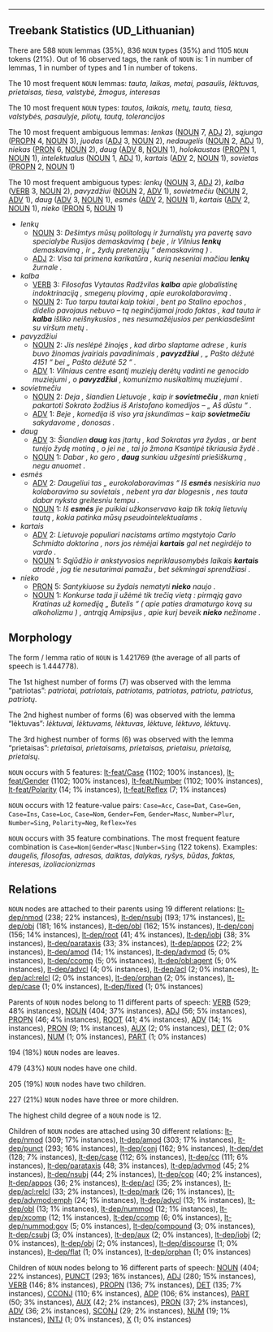 

--------------------------------------------------------------------------------

## Treebank Statistics (UD_Lithuanian)

There are 588 `NOUN` lemmas (35%), 836 `NOUN` types (35%) and 1105 `NOUN` tokens (21%).
Out of 16 observed tags, the rank of `NOUN` is: 1 in number of lemmas, 1 in number of types and 1 in number of tokens.

The 10 most frequent `NOUN` lemmas: <em>tauta, laikas, metai, pasaulis, lėktuvas, prietaisas, tiesa, valstybė, žmogus, interesas</em>

The 10 most frequent `NOUN` types:  <em>tautos, laikais, metų, tauta, tiesa, valstybės, pasaulyje, pilotų, tautą, tolerancijos</em>

The 10 most frequent ambiguous lemmas: <em>lenkas</em> ([NOUN]() 7, [ADJ]() 2), <em>sąjunga</em> ([PROPN]() 4, [NOUN]() 3), <em>juodas</em> ([ADJ]() 3, [NOUN]() 2), <em>nedaugelis</em> ([NOUN]() 2, [ADJ]() 1), <em>niekas</em> ([PRON]() 6, [NOUN]() 2), <em>daug</em> ([ADV]() 8, [NOUN]() 1), <em>holokaustas</em> ([PROPN]() 1, [NOUN]() 1), <em>intelektualus</em> ([NOUN]() 1, [ADJ]() 1), <em>kartais</em> ([ADV]() 2, [NOUN]() 1), <em>sovietas</em> ([PROPN]() 2, [NOUN]() 1)

The 10 most frequent ambiguous types:  <em>lenkų</em> ([NOUN]() 3, [ADJ]() 2), <em>kalba</em> ([VERB]() 3, [NOUN]() 2), <em>pavyzdžiui</em> ([NOUN]() 2, [ADV]() 1), <em>sovietmečiu</em> ([NOUN]() 2, [ADV]() 1), <em>daug</em> ([ADV]() 3, [NOUN]() 1), <em>esmės</em> ([ADV]() 2, [NOUN]() 1), <em>kartais</em> ([ADV]() 2, [NOUN]() 1), <em>nieko</em> ([PRON]() 5, [NOUN]() 1)


* <em>lenkų</em>
  * [NOUN]() 3: <em>Dešimtys mūsų politologų ir žurnalistų yra pavertę savo specialybe Rusijos demaskavimą ( beje , ir Vilnius <b>lenkų</b> demaskavimą , ir „ žydų pretenzijų “ demaskavimą ) .</em>
  * [ADJ]() 2: <em>Visa tai primena karikatūra , kurią neseniai mačiau <b>lenkų</b> žurnale .</em>
* <em>kalba</em>
  * [VERB]() 3: <em>Filosofas Vytautas Radžvilas <b>kalba</b> apie globalistinę indoktrinaciją , smegenų plovimą , apie eurokolaboravimą .</em>
  * [NOUN]() 2: <em>Tuo tarpu tautai kaip tokiai , bent po Stalino epochos , didelio pavojaus nebuvo – tą neginčijamai įrodo faktas , kad tauta ir <b>kalba</b> išliko neišnykusios , nes nesumažėjusios per penkiasdešimt su viršum metų .</em>
* <em>pavyzdžiui</em>
  * [NOUN]() 2: <em>Jis neslėpė žinojęs , kad dirbo slaptame adrese , kuris buvo žinomas įvairiais pavadinimais , <b>pavyzdžiui</b> , „ Pašto dėžutė 4151 “ bei „ Pašto dėžutė 52 “ .</em>
  * [ADV]() 1: <em>Vilniaus centre esantį muziejų derėtų vadinti ne genocido muziejumi , o <b>pavyzdžiui</b> , komunizmo nusikaltimų muziejumi .</em>
* <em>sovietmečiu</em>
  * [NOUN]() 2: <em>Deja , šiandien Lietuvoje , kaip ir <b>sovietmečiu</b> , man knieti pakartoti Sokrato žodžius iš Aristofano komedijos – „ Aš dūstu “ .</em>
  * [ADV]() 1: <em>Beje , komedija iš viso yra įskundimas – kaip <b>sovietmečiu</b> sakydavome , donosas .</em>
* <em>daug</em>
  * [ADV]() 3: <em>Šiandien <b>daug</b> kas įtartų , kad Sokratas yra žydas , ar bent turėjo žydę motiną , o jei ne , tai jo žmona Ksantipė tikriausia žydė .</em>
  * [NOUN]() 1: <em>Dabar , ko gero , <b>daug</b> sunkiau užgesinti priešiškumą , negu anuomet .</em>
* <em>esmės</em>
  * [ADV]() 2: <em>Daugeliui tas „ eurokolaboravimas “ Iš <b>esmės</b> nesiskiria nuo kolaboravimo su sovietais , nebent yra dar blogesnis , nes tauta dabar nyksta greitesniu tempu .</em>
  * [NOUN]() 1: <em>Iš <b>esmės</b> jie puikiai užkonservavo kaip tik tokią lietuvių tautą , kokia patinka mūsų pseudointelektualams .</em>
* <em>kartais</em>
  * [ADV]() 2: <em>Lietuvoje populiari nacistams artimo mąstytojo Carlo Schmidto doktorina , nors jos rėmėjai <b>kartais</b> gal net negirdėjo to vardo .</em>
  * [NOUN]() 1: <em>Sąjūdžio ir ankstyvosios nepriklausomybės laikais <b>kartais</b> atrodė , jog tie nesutarimai pamažu , bet sėkmingai sprendžiasi .</em>
* <em>nieko</em>
  * [PRON]() 5: <em>Santykiuose su žydais nematyti <b>nieko</b> naujo .</em>
  * [NOUN]() 1: <em>Konkurse tada ji užėmė tik trečią vietą : pirmąją gavo Kratinas už komediją „ Butelis “ ( apie paties dramaturgo kovą su alkoholizmu ) , antrąją Amipsijus , apie kurį beveik <b>nieko</b> nežinome .</em>

## Morphology

The form / lemma ratio of `NOUN` is 1.421769 (the average of all parts of speech is 1.444778).

The 1st highest number of forms (7) was observed with the lemma “patriotas”: <em>patriotai, patriotais, patriotams, patriotas, patriotu, patriotus, patriotų</em>.

The 2nd highest number of forms (6) was observed with the lemma “lėktuvas”: <em>lėktuvai, lėktuvams, lėktuvas, lėktuve, lėktuvo, lėktuvų</em>.

The 3rd highest number of forms (6) was observed with the lemma “prietaisas”: <em>prietaisai, prietaisams, prietaisas, prietaisu, prietaisą, prietaisų</em>.

`NOUN` occurs with 5 features: [lt-feat/Case]() (1102; 100% instances), [lt-feat/Gender]() (1102; 100% instances), [lt-feat/Number]() (1102; 100% instances), [lt-feat/Polarity]() (14; 1% instances), [lt-feat/Reflex]() (7; 1% instances)

`NOUN` occurs with 12 feature-value pairs: `Case=Acc`, `Case=Dat`, `Case=Gen`, `Case=Ins`, `Case=Loc`, `Case=Nom`, `Gender=Fem`, `Gender=Masc`, `Number=Plur`, `Number=Sing`, `Polarity=Neg`, `Reflex=Yes`

`NOUN` occurs with 35 feature combinations.
The most frequent feature combination is `Case=Nom|Gender=Masc|Number=Sing` (122 tokens).
Examples: <em>daugelis, filosofas, adresas, daiktas, dalykas, ryšys, būdas, faktas, interesas, izoliacionizmas</em>


## Relations

`NOUN` nodes are attached to their parents using 19 different relations: [lt-dep/nmod]() (238; 22% instances), [lt-dep/nsubj]() (193; 17% instances), [lt-dep/obj]() (181; 16% instances), [lt-dep/obl]() (162; 15% instances), [lt-dep/conj]() (156; 14% instances), [lt-dep/root]() (41; 4% instances), [lt-dep/iobj]() (38; 3% instances), [lt-dep/parataxis]() (33; 3% instances), [lt-dep/appos]() (22; 2% instances), [lt-dep/amod]() (14; 1% instances), [lt-dep/advmod]() (5; 0% instances), [lt-dep/ccomp]() (5; 0% instances), [lt-dep/obl:agent]() (5; 0% instances), [lt-dep/advcl]() (4; 0% instances), [lt-dep/acl]() (2; 0% instances), [lt-dep/acl:relcl]() (2; 0% instances), [lt-dep/orphan]() (2; 0% instances), [lt-dep/case]() (1; 0% instances), [lt-dep/fixed]() (1; 0% instances)

Parents of `NOUN` nodes belong to 11 different parts of speech: [VERB]() (529; 48% instances), [NOUN]() (404; 37% instances), [ADJ]() (56; 5% instances), [PROPN]() (46; 4% instances), [ROOT]() (41; 4% instances), [ADV]() (14; 1% instances), [PRON]() (9; 1% instances), [AUX]() (2; 0% instances), [DET]() (2; 0% instances), [NUM]() (1; 0% instances), [PART]() (1; 0% instances)

194 (18%) `NOUN` nodes are leaves.

479 (43%) `NOUN` nodes have one child.

205 (19%) `NOUN` nodes have two children.

227 (21%) `NOUN` nodes have three or more children.

The highest child degree of a `NOUN` node is 12.

Children of `NOUN` nodes are attached using 30 different relations: [lt-dep/nmod]() (309; 17% instances), [lt-dep/amod]() (303; 17% instances), [lt-dep/punct]() (293; 16% instances), [lt-dep/conj]() (162; 9% instances), [lt-dep/det]() (128; 7% instances), [lt-dep/case]() (112; 6% instances), [lt-dep/cc]() (111; 6% instances), [lt-dep/parataxis]() (48; 3% instances), [lt-dep/advmod]() (45; 2% instances), [lt-dep/nsubj]() (44; 2% instances), [lt-dep/cop]() (40; 2% instances), [lt-dep/appos]() (36; 2% instances), [lt-dep/acl]() (35; 2% instances), [lt-dep/acl:relcl]() (33; 2% instances), [lt-dep/mark]() (26; 1% instances), [lt-dep/advmod:emph]() (24; 1% instances), [lt-dep/advcl]() (13; 1% instances), [lt-dep/obl]() (13; 1% instances), [lt-dep/nummod]() (12; 1% instances), [lt-dep/xcomp]() (12; 1% instances), [lt-dep/ccomp]() (6; 0% instances), [lt-dep/nummod:gov]() (5; 0% instances), [lt-dep/compound]() (3; 0% instances), [lt-dep/csubj]() (3; 0% instances), [lt-dep/aux]() (2; 0% instances), [lt-dep/iobj]() (2; 0% instances), [lt-dep/obj]() (2; 0% instances), [lt-dep/discourse]() (1; 0% instances), [lt-dep/flat]() (1; 0% instances), [lt-dep/orphan]() (1; 0% instances)

Children of `NOUN` nodes belong to 16 different parts of speech: [NOUN]() (404; 22% instances), [PUNCT]() (293; 16% instances), [ADJ]() (280; 15% instances), [VERB]() (146; 8% instances), [PROPN]() (136; 7% instances), [DET]() (135; 7% instances), [CCONJ]() (110; 6% instances), [ADP]() (106; 6% instances), [PART]() (50; 3% instances), [AUX]() (42; 2% instances), [PRON]() (37; 2% instances), [ADV]() (36; 2% instances), [SCONJ]() (29; 2% instances), [NUM]() (19; 1% instances), [INTJ]() (1; 0% instances), [X]() (1; 0% instances)

